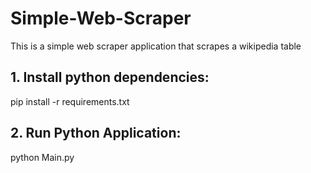 # Simple-Web-Scraper
This is a simple web scraper application that scrapes a wikipedia table

## 1. Install python dependencies:
  pip install -r requirements.txt
  
## 2. Run Python Application:
  python Main.py
